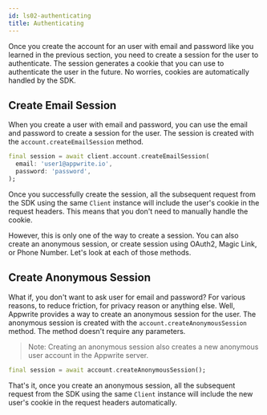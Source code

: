 ```yaml
---
id: ls02-authenticating
title: Authenticating
---
```


Once you create the account for an user with email and password like you learned in the previous section, you need to create a session for the user to authenticate. The session generates a cookie that you can use to authenticate the user in the future. No worries, cookies are automatically handled by the SDK.

## Create Email Session

When you create a user with email and password, you can use the email and password to create a session for the user. The session is created with the `account.createEmailSession` method.

```dart
final session = await client.account.createEmailSession(
  email: 'user1@appwrite.io',
  password: 'password',
);
```

Once you successfully create the session, all the subsequent request from the SDK using the same `Client` instance will include the user's cookie in the request headers. This means that you don't need to manually handle the cookie.

However, this is only one of the way to create a session. You can also create an anonymous session, or create session using OAuth2, Magic Link, or Phone Number. Let's look at each of those methods.

## Create Anonymous Session

What if, you don't want to ask user for email and password? For various reasons, to reduce friction, for privacy reason or anything else. Well, Appwrite provides a way to create an anonymous session for the user. The anonymous session is created with the `account.createAnonymousSession` method. The method doesn't require any parameters.

> Note: Creating an anonymous session also creates a new anonymous user account in the Appwrite server.

```dart
final session = await account.createAnonymousSession();
```

That's it, once you create an anonymous session, all the subsequent request from the SDK using the same `Client` instance will include the new user's cookie in the request headers automatically.
